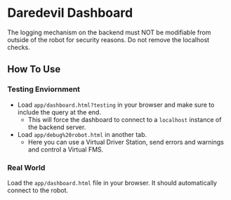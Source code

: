 # Daredevil Dashboard
The logging mechanism on the backend must NOT be modifiable from outside of the robot for security reasons. Do not remove the localhost checks.

## How To Use
### Testing Enviornment
- Load `app/dashboard.html?testing` in your browser and make sure to include the query at the end. 
  - This will force the dashboard to connect to a `localhost` instance of the backend server.
- Load `app/debug%20robot.html` in another tab.
  - Here you can use a Virtual Driver Station, send errors and warnings and control a Virtual FMS.

### Real World
Load the `app/dashboard.html` file in your browser. It should automatically connect to the robot.
